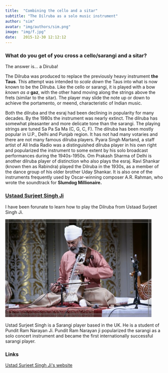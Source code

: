 ```yaml
---
title:  "Combining the cello and a sitar"
subtitle: "The Dilruba as a solo music instrument"
author: "sim"
avatar: "img/authors/sim.png"
image: "img/f.jpg"
date:   2015-12-30 12:12:12
---
```


### What do you get of you cross a cello/sarangi and a sitar?
The answer is... a Diruba! 

The Dilruba was produced to replace the previously heavy instrument **the Taus**. This attempt was intended to *scale down* the Taus into what is now known to be the Dilruba. Like the cello or sarangi, it is played with a bow *known as a* **gaz**, with the other hand moving along the strings above the frets (similar to the sitar). The player may slide the note up or down to achieve the portamento, or meend, characteristic of Indian music.

Both the dilruba and the esraj had been declining in popularity for many decades. By the 1980s the instrument was nearly extinct.
The dilruba has somewhat pleasanter and more delicate tone than the sarangi. The playing strings are tuned Sa Pa Sa Ma (C, G, C, F). The dilruba has been mostly popular in U.P., Delhi and Punjab region. It has not had many votaries and there are not many famous dilruba players. Pyara Singh Martand, a staff artist of All India Radio was a distinguished dilruba player in his own right and popularized the instrument to some extent by his solo broadcast performances during the 1940s-1950s. Om Prakash Sharma of Delhi is another dilruba player of distinction who also plays the esraj.
Ravi Shankar (known then as Rabindra) played the Dilruba in the 1930s, as a member of the dance group of his older brother Uday Shankar.
It is also one of the instruments frequently used by Oscar-winning composer A.R. Rahman, who wrote the soundtrack for **Slumdog Millionaire.**

### [Ustaad Surjeet Singh Ji](http://www.surjeetsingh.org)
I have been forunate to learn how to play the Dilruba from Ustaad Surjeet Singh Ji.

![Alt text](/img/surjeet_singh.jpg "Ustad Surjeet Singh Ji")

Ustad Surjeet Singh is a Sarangi player based in the UK. He is a student of Pundit Ram Narayan Ji. Pundit Ram Narayan ji popularized the sarangi as a solo concert instrument and became the first internationally successful sarangi player.

### Links

[Ustad Surjeet Singh Ji's website](http://www.surjeetsingh.org)